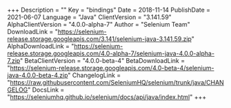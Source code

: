 +++
Description = ""
Key = "bindings"
Date = 2018-11-14
PublishDate = 2021-06-07
Language = "Java"
ClientVersion = "3.141.59"
AlphaClientVersion = "4.0.0-alpha-7"
Author = "Selenium Team"
DownloadLink = "https://selenium-release.storage.googleapis.com/3.141/selenium-java-3.141.59.zip"
AlphaDownloadLink = "https://selenium-release.storage.googleapis.com/4.0-alpha-7/selenium-java-4.0.0-alpha-7.zip"
BetaClientVersion = "4.0.0-beta-4"
BetaDownloadLink = "https://selenium-release.storage.googleapis.com/4.0-beta-4/selenium-java-4.0.0-beta-4.zip"
ChangelogLink = "https://raw.githubusercontent.com/SeleniumHQ/selenium/trunk/java/CHANGELOG"
DocsLink = "https://seleniumhq.github.io/selenium/docs/api/java/index.html"
+++
